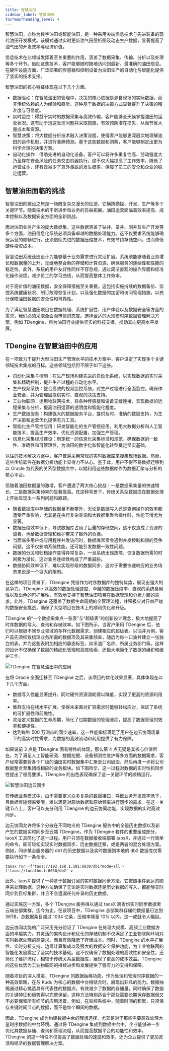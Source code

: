 ```yaml
---
title: 智慧油田
sidebar_label: 智慧油田
toc*max*heading_level: 4
---
```


智慧油田，亦称为数字油田或智能油田，是一种采用尖端信息技术与先进装备的现代油田开发模式。该模式通过实时更新油气田层析图及动态生产数据，显著提高了油气田的开发效率与经济价值。

信息技术在此领域发挥着至关重要的作用，涵盖了数据采集、传输、分析以及处理等多个环节。借助这些技术，客户能够随时随地访问到最新、最准确的油田信息。在硬件设施方面，广泛部署的传感器和控制设备为油田生产的自动化与智能化提供了坚实的技术支撑。

智慧油田的核心特征体现在以下几个方面。
- 数据驱动：在智慧油田的管理中，决策的核心依据是源自现场的实际数据，而非传统依赖的人为经验和直觉。这种基于数据的决策方式显著提升了决策的精准度与可信度。
- 实时监控：得益于实时的数据采集与高效传输，客户能够全天候掌握油田的运营状况。这有助于迅速发现问题并采取措施，有效预防潜在损失，从而节省大量成本和资源。
- 智慧决策：将大数据分析技术融入决策流程，使得客户能够更深层次地理解油田的运作机制，并进行准确预测。基于这些数据和洞察，客户能够制定出更为科学合理的决策方案。
- 自动化操作：借助先进的自动化设备，客户可以将许多重复性高、劳动强度大乃至存在安全风险的任务交由机器执行。这不仅大幅提高了工作效率，降低了运营成本，还有效减少了意外事故的发生概率，保障了员工的安全和企业的稳定运营。

## 智慧油田面临的挑战

智慧油田的建设之旅是一场既复杂又漫长的征途，它横跨勘探、开发、生产等多个关键环节。随着技术的不断进步和业务的日益拓展，油田运营面临着效率提高、成本控制以及数据安全方面的全新挑战。

面对油田业务产生的庞大数据集，这些数据涵盖了钻井、录井、测井及生产开发等多个方面，油田信息化系统必须具备卓越的数据处理能力。这不仅要求系统能够确保运营的顺畅进行，还须借助先进的数据压缩技术，有效节约存储空间，进而降低硬件投资成本。

智慧油田系统还应设计为能够基于业务需求进行灵活扩展。系统须能够随着业务增长和数据量的上升，无缝地整合新的存储和计算资源，确保服务的连续性和性能的稳定性。此外，系统的用户友好性同样不容忽视，通过简洁直观的操作界面和标准化操作流程，减少员工的学习曲线，从而提高整体工作效率。

对于高价值的油田数据，安全保障措施至关重要。这包括实施持续的数据备份、监控系统健康状况、制订故障恢复计划，以及强化数据的加密和访问管理措施，以充分保障油田数据的安全性和可靠性。

为了满足智慧油田项目在数据处理、系统扩展性、用户体验以及数据安全等方面的需求，我们必须采取全面而审慎的态度。选择合适的大规模时序数据管理解决方案，例如 TDengine，将为油田行业提供坚实的科技支撑，推动其向更高水平发展。

## TDengine 在智慧油田中的应用

在一项致力于提升大型油田生产管理水平的技术方案中，客户设定了实现多个关键领域技术集成的目标。这些领域包括但不限于如下这些。
- 自动化采集与控制：在生产现场构建先进的自动化系统，以实现数据的实时采集和精确控制，提升生产过程的自动化水平。
- 生产视频系统：整合高效的视频监控系统，对生产过程进行全面监控，确保作业安全，并为管理层提供实时、直观的决策支持。
- 工业物联网：运用物联网技术，将各种传感器和设备无缝连接，实现数据的远程采集与分析，提高油田运营的透明度和智能化程度。
- 生产数据服务：构建强大的数据服务平台，提供及时、准确的数据支持，为生产决策和运营优化提供有力工具。
- 智能化生产管控应用：研发智能化的生产管控应用，利用大数据分析和人工智能技术，提高生产效率，优化资源配置，加强生产管理。
- 信息化采集标准建设：制定统一的信息化采集标准和规范，确保数据的一致性、准确性和可管理性，为油田的数字化和智能化转型奠定坚实基础。

以往的技术解决方案中，客户普遍采用常规的实时数据库来搜集现场数据。然而，这些传统软件在数据分析功能上显得力不从心。鉴于此，用户不得不将数据迁移到以 Oracle 为代表的关系型数据库中，以期利用这些数据库作为数据汇聚与分析的核心平台。

但随着油田数据量的激增，客户遭遇了两大核心挑战：一是数据采集量的快速增长，二是数据采集频率的显著提高。在这种背景下，传统关系型数据库在数据处理上开始显现出一系列问题和瓶颈。

- 随着数据库中存储的数据量不断攀升，无论是数据写入还是查询操作的效率都遭受严重影响，尤其是在执行复杂查询和大数据集聚合操作时，性能下滑尤为显著。
- 数据压缩效率低下，导致数据库占用了巨量的存储空间，这不仅造成了资源的浪费，也给数据管理和维护带来了额外的负担。
- 当面临多用户或应用程序并发访问时，数据库常常会遇到并发控制和锁的竞争问题，这不仅影响系统性能，还可能引发数据一致性问题。
- 数据的分区和归档操作变得异常复杂，一旦系统出现故障，恢复数据所需的时间极为漫长，这对业务连续性构成了严重威胁。
- 数据协同效率低下，难以实现秒级的数据同步，这对于需要快速响应的业务场景来说是一个巨大的限制。

在这样的项目背景下，TDengine 凭借作为时序数据库的独特优势，展现出强大的竞争力。TDengine 以高效的数据处理速度、卓越的数据压缩率、直观的系统易用性以及出色的可扩展性，有效地支持了智慧油田项目在数据管理和分析方面的需求。此外，TDengine 还覆盖了数据生命周期的全管理流程，并积极应对日益严峻的数据安全挑战，确保了大型项目在技术上的顺利优化和升级。

TDengine 的“一个数据采集点一张表”与“超级表”的创新设计理念，极大地提高了时序数据的写入、查询和存储效率。如下图所示，当客户采用 TDengine 后，他们可以根据不同专业领域的多样化数据需求，创建相应的超级表。以油井为例，客户首先须细致梳理业务所需的数据项及其采集频率，随后为每一口油井建立一张独立的表，并为这些表附加相应的静态标签，如采油厂名称、所属业务部门等。这样的设计不仅确保了数据的精细化管理和高效检索，还极大地简化了数据的组织和维护工作。

![TDengine 在智慧油田中的应用](./oil-1.png)

在将 Oracle 全面迁移至 TDengine 之后，该项目的优化效果显著，具体体现在以下几个方面。
- 数据写入性能显著提升，同时硬件资源消耗得以降低，实现了更高的资源利用率。
- 集群支持在线水平扩展，使得未来面对扩容需求时能够轻松应对，保证了系统的可扩展性和前瞻性。
- 灵活定义数据的生命周期，简化了过期数据的管理流程，提高了数据管理的效率和便捷性。
- 达到每秒 500 万测点的同步速率，这一性能指标满足了用户在边云协同场景下的高实时性需求，为数据的高效流动和利用提供了有力保障。

如果说前 3 点是 TDengine 固有特性的体现，那么第 4 点无疑是其核心价值所在。为了满足人工智能研究、数据挖掘、设备预测性维护等多方面的数据需求，客户经常需要将各个厂级的油田实时数据集中汇聚至公司层面，然后再进一步将公司数据整合至集团或相应的业务板块。如下图所示，这一过程对数据的实时性和同步性提出了极高要求，TDengine 的出色表现确保了这一关键环节的顺畅运行。

![智慧油田边云同步](./oil-2.png)

在传统业务模式中，由于需要定义众多复杂的数据接口，导致业务开发效率低下，且数据传输频率受限，难以满足对原始数据和原始频率进行同步的需求。在这一关键节点上，客户可以充分利用 TDengine 的边云协同功能，实现数据的实时高效同步。

边云协同允许将多个分散在不同地点的 TDengine 服务中的全量历史数据以及新产生的数据实时同步至云端 TDengine。作为 TDengine 套件的重要组成部分，taosX 工具简化了这一过程。用户只须在数据接收端部署 taosX，并通过一行简单的命令，即可轻松实现实时数据同步、历史数据迁移，或是两者的混合处理方案。例如，同步某台服务器的 db1 的历史数据以及实时数据到本地的 db2 数据库仅需要执行如下一条命令。
```shell
taosx run -f'taos://192.168.1.101:6030/db1?mode=all'-t'taos://localhost:6030/db2'-v
```

此外，taosX 提供了一种基于数据订阅的实时数据同步方法，它按照事件到达的顺序来处理数据。这种方法确保了无论是实时数据还是历史数据的写入，都能够实时同步到目标集群，并且不会遗漏任何补录的历史数据。

通过实施这一方案，多个 TDengine 服务得以通过 taosX 跨省份实时同步数据至云端总部集群。迄今为止，在该项目中，TDengine 总部集群存储的数据量已达到 36TB，总数据条目超过 1034 亿条，压缩率降至 10% 以内，这一成就令人瞩目。

边云协同功能的广泛采用充分验证了 TDengine 在处理大规模、高频工业数据方面的卓越实力。其灵活的架构设计和优化的存储机制不仅满足了工业物联网环境对实时数据处理的高要求，而且有效降低了存储成本。同时，TDengine 的水平扩展性、实时分析支持、边缘计算集成以及强大的数据安全保护功能，为工业物联网的智能化发展奠定了坚实的技术基础。这不仅确保了数据处理的高效性和安全性，还简化了维护流程，相较于传统关系型数据库，展现了更高的成本效益。TDengine 的这些优势为工业物联网的持续进步和发展提供了强有力的支持和保障。

随着项目的深入推进，TDengine 的数据抽稀功能，作为处理和管理时序数据的一种高效策略，在与 Kudu 为核心的数据中台相结合时，展现出非凡的能力。数据抽稀通过精心挑选具有代表性的数据点，有效减少了数据的存储量，同时确保了数据的关键特征和趋势得以完整保留。这种方法特别适合于那些需要长期保存数据但又不必要保留所有细节的应用场景。例如，在监控系统中，随着时间的积累，只须保存关键时间节点的数据，而不是每个瞬间的数据。

因此，TDengine 成为构建数据中台的理想选择，尤其是对于那些需要高效处理大量时序数据的中台环境。通过将 TDengine 集成到数据中台中，企业能够进一步优化其数据存储、查询和管理流程，从而提高数据平台的功能性和效率。TDengine 的这一特性不仅提高了数据处理的速度和效率，还为企业提供了更加灵活和经济的数据管理解决方案。